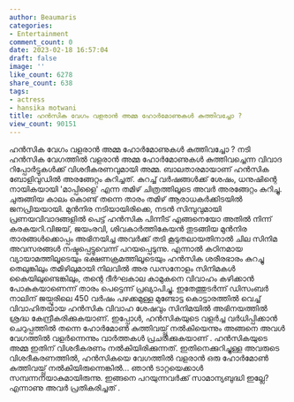 ```yaml
---
author: Beaumaris
categories:
- Entertainment
comment_count: 0
date: 2023-02-18 16:57:04
draft: false
image: ''
like_count: 6278
share_count: 638
tags:
- actress
- hansika motwani
title: ഹൻസിക വേഗം വളരാൻ അമ്മ ഹോർമോണുകൾ കുത്തിവച്ചോ ?
view_count: 90151
---
```


ഹൻസിക വേഗം വളരാൻ അമ്മ ഹോർമോണുകൾ കുത്തിവച്ചോ ? നടി ഹൻസിക വേഗത്തിൽ വളരാൻ അമ്മ ഹോർമോണുകൾ കുത്തിവച്ചെന്ന വിവാദ റിപ്പോർട്ടുകൾക്ക് വിശദീകരണവുമായി അമ്മ. ബാലതാരമായാണ് ഹൻസിക ബോളിവുഡിൽ അരങ്ങേറ്റം കുറിച്ചത്. കുറച്ച് വർഷങ്ങൾക്ക് ശേഷം, ധനുഷിന്റെ നായികയായി 'മാപ്പിളൈ' എന്ന തമിഴ് ചിത്രത്തിലൂടെ അവർ അരങ്ങേറ്റം കുറിച്ചു. ചുരുങ്ങിയ കാലം കൊണ്ട് തന്നെ താരം തമിഴ് ആരാധകർക്കിടയിൽ ജനപ്രിയയായി. മുൻനിര നടിയായിരിക്കെ, നടൻ സിമ്പുവുമായി പ്രണയവിവാദങ്ങളിൽ പെട്ട് ഹൻസിക പിന്നീട് എങ്ങനെയോ അതിൽ നിന്ന് കരകയറി.വിജയ്, ജയംരവി, ശിവകാർത്തികേയൻ തുടങ്ങിയ മുൻനിര താരങ്ങൾക്കൊപ്പം അഭിനയിച്ച അവർക്ക് തടി കൂടുതലായതിനാൽ ചില സിനിമ അവസരങ്ങൾ നഷ്ടപ്പെട്ടുവെന്ന് പറയപ്പെടുന്നു. എന്നാൽ കഠിനമായ വ്യായാമത്തിലൂടെയും ഭക്ഷണക്രമത്തിലൂടെയും ഹൻസിക ശരീരഭാരം കുറച്ചു തെലുങ്കിലും തമിഴിലുമായി നിലവിൽ അര ഡസനോളം സിനിമകൾ കൈയിലുണ്ടെങ്കിലും, തന്റെ ദീർഘകാല കാമുകനെ വിവാഹം കഴിക്കാൻ പോകുകയാണെന്ന് താരം പെട്ടെന്ന് പ്രഖ്യാപിച്ചു. ഇതേത്തുടർന്ന് ഡിസംബർ നാലിന് ജയ്പൂരിലെ 450 വർഷം പഴക്കമുള്ള മുണ്ടോട്ട കൊട്ടാരത്തിൽ വെച്ച് വിവാഹിതയായ ഹൻസിക വിവാഹ ശേഷവും സിനിമയിൽ അഭിനയത്തിൽ ശ്രദ്ധ കേന്ദ്രീകരിക്കുകയാണ്. ഇപ്പോൾ, ഹൻസികയുടെ വളർച്ച വർധിപ്പിക്കാൻ ചെറുപ്പത്തിൽ തന്നെ ഹോർമോൺ കുത്തിവയ്പ്പ് നൽകിയെന്നും അങ്ങനെ അവൾ വേഗത്തിൽ വളർന്നെന്നും വാർത്തകൾ പ്രചരിക്കുകയാണ് . ഹൻസികയുടെ അമ്മ ഇതിന് വിശദീകരണം നൽകിയിരിക്കുന്നത്. ഇതിനെക്കുറിച്ചുള്ള അവരുടെ വിശദീകരണത്തിൽ, ഹൻസികയെ വേഗത്തിൽ വളരാൻ ഒരു ഹോർമോൺ കുത്തിവയ്പ്പ് നൽകിയിരുന്നെങ്കിൽ... ഞാൻ ടാറ്റയെക്കാൾ സമ്പന്നനയാകുമായിരുന്നു. ഇങ്ങനെ പറയുന്നവർക്ക് സാമാന്യബുദ്ധി ഇല്ലേ? എന്നാണു അവർ പ്രതികരിച്ചത് .